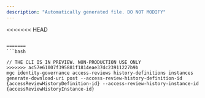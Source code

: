 ```yaml
---
description: "Automatically generated file. DO NOT MODIFY"
---
```


<<<<<<< HEAD
```cli

=======
```bash

// THE CLI IS IN PREVIEW. NON-PRODUCTION USE ONLY
>>>>>>> ac57e61007f395881f1814eae37dc23911227b9b
mgc identity-governance access-reviews history-definitions instances generate-download-uri post --access-review-history-definition-id {accessReviewHistoryDefinition-id} --access-review-history-instance-id {accessReviewHistoryInstance-id}

```